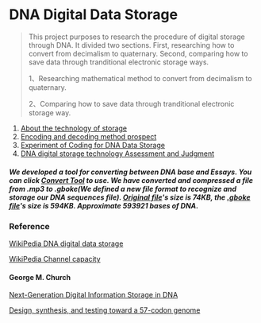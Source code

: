 # DNA Digital Data Storage

> This project purposes to research the procedure of digital storage through DNA. It divided two sections. First, researching how to convert from decimalism to quaternary. Second, comparing how to save data through tranditional electronic storage ways.
>
> 1、Researching mathematical method to convert from decimalism to quaternary.
>
> 2、Comparing how to save data through tranditional electronic storage way.



1. [About the technology of storage](https://github.com/ZhangYizhe/DNADigitalDataStorage/blob/main/About.md)
2. [Encoding and decoding method prospect](https://github.com/ZhangYizhe/DNADigitalDataStorage/blob/main/EncodingAndDecodingMethodProspect.md)
3. [Experiment of Coding for DNA Data Storage](https://github.com/ZhangYizhe/DNADigitalDataStorage/blob/main/Experiment%20of%20Coding%20for%20DNA%20Data%20Storage.md)
4. [DNA digital storage technology Assessment and Judgment](https://github.com/ZhangYizhe/DNADigitalDataStorage/blob/main/Reference/DNA%20digital%20storage%20technology%20Assessment%20and%20Judgment/DNA%20digital%20storage%20technology%20Assessment%20and%20Judgment.md)

##### We developed a tool for converting between DNA base and Essays. You can click [Convert Tool](https://zhangyizhe.github.io/DNADigitalDataStorage/Reference/Experiment%20of%20Forward%20Error%20Correction%20for%20DNA%20Data%20Storage/ConvertTool/index.html) to use.  We have converted and compressed a file from .mp3 to .gboke(We defined a new file format to recognize and storage our DNA sequences file). [Original file](https://github.com/ZhangYizhe/DNADigitalDataStorage/blob/main/Reference/Experiment%20of%20Forward%20Error%20Correction%20for%20DNA%20Data%20Storage/ConvertTool/originalFile.mp3)'s size is 74KB, the [.gboke file](https://github.com/ZhangYizhe/DNADigitalDataStorage/blob/main/Reference/Experiment%20of%20Forward%20Error%20Correction%20for%20DNA%20Data%20Storage/ConvertTool/ConvertedFile.gboke)'s size is 594KB. Approximate 593921 bases of DNA.

### Reference

[WikiPedia DNA digital data storage](https://en.wikipedia.org/wiki/DNA_digital_data_storage)

[WikiPedia Channel capacity](https://en.wikipedia.org/wiki/Channel_capacity)

#### George M. Church

[Next-Generation Digital Information Storage in DNA](https://github.com/ZhangYizhe/DNADigitalDataStorage/blob/main/Reference/George%20M.%20Church/Next-Generation%20Digital%20Information%20Storage%20in%20DNA.pdf)

[Design, synthesis, and testing toward a 57-codon genome](https://github.com/ZhangYizhe/DNADigitalDataStorage/blob/main/Reference/George%20M.%20Church/Design%2C%20synthesis%2C%20and%20testing%20toward%20a%2057-codon%20genome.pdf)

